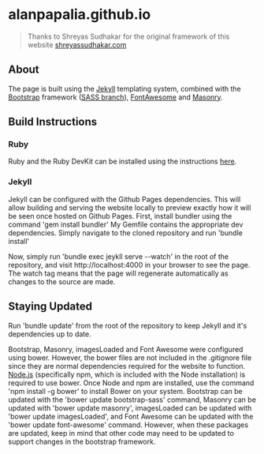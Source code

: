 # alanpapalia.github.io 

> Thanks to Shreyas Sudhakar for the original framework of this website [shreyassudhakar.com](http://shreyassudhakar.com/)

## About

The page is built using the [Jekyll](http://jekyllrb.com/) templating system, combined with the [Bootstrap](http://getbootstrap.com/) framework ([SASS branch](https://github.com/twbs/bootstrap-sass)), [FontAwesome](http://fortawesome.github.io/Font-Awesome/) and [Masonry](https://github.com/desandro/masonry).

## Build Instructions

### Ruby 
Ruby and the Ruby DevKit can be installed using the instructions [here](http://jekyll-windows.juthilo.com/1-ruby-and-devkit/). 
### Jekyll
Jekyll can be configured with the Github Pages dependencies. This will allow building and serving the website locally to preview exactly how it will be seen once hosted on Github Pages.
First, install bundler using the command 'gem install bundler'
My Gemfile contains the appropriate dev dependencies. Simply navigate to the cloned repository and run 'bundle install'

Now, simply run 'bundle exec jeykll serve --watch' in the root of the repository, and visit http://localhost:4000 in your browser to see the page. The watch tag means that the page will regenerate automatically as changes to the source are made.

## Staying Updated
Run 'bundle update' from the root of the repository to keep Jekyll and it's dependencies up to date.

Bootstrap, Masonry, imagesLoaded and Font Awesome were configured using bower. However, the bower files are not included in the .gitignore file since they are normal dependencies required for the website to function.
[Node.js](https://nodejs.org/en/) (specifically npm, which is included with the Node installation) is required to use bower. Once Node and npm are installed, use the command 'npm install -g bower' to install Bower on your system.
Bootstrap can be updated with the 'bower update bootstrap-sass' command, Masonry can be updated with 'bower update masonry', imagesLoaded can be updated with 'bower update imagesLoaded', and Font Awesome can be updated with the 'bower update font-awesome' command. However, when these packages are updated, keep in mind that other code may need to be updated to support changes in the bootstrap framework.

